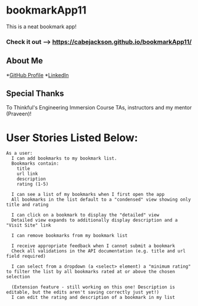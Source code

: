 # bookmarkApp11
This is a neat bookmark app!
### Check it out --> https://cabejackson.github.io/bookmarkApp11/
## About Me

*[GitHub Profile](https://github.com/cabejackson)
*[LinkedIn](https://www.linkedin.com/in/caleb-jackson-cabe/)

## Special Thanks

To Thinkful's Engineering Immersion Course TAs, instructors and my mentor (Praveen)!

# User Stories Listed Below:

    As a user:
      I can add bookmarks to my bookmark list. 
      Bookmarks contain:
        title
        url link
        description
        rating (1-5)
      
      I can see a list of my bookmarks when I first open the app
      All bookmarks in the list default to a "condensed" view showing only title and rating
      
      I can click on a bookmark to display the "detailed" view
      Detailed view expands to additionally display description and a "Visit Site" link
      
      I can remove bookmarks from my bookmark list

      I receive appropriate feedback when I cannot submit a bookmark
      Check all validations in the API documentation (e.g. title and url field required)
      
      I can select from a dropdown (a <select> element) a "minimum rating" to filter the list by all bookmarks rated at or above the chosen selection

      (Extension feature - still working on this one! Description is editable, but the edits aren't saving correctly just yet!) 
      I can edit the rating and description of a bookmark in my list

